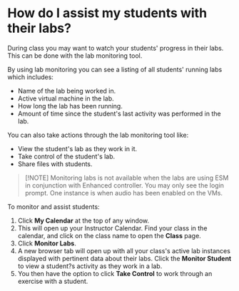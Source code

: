 # How do I assist my students with their labs?

During class you may want to watch your students' progress in their labs. This can be done with the lab monitoring tool.

By using lab monitoring you can see a listing of all students' running labs which includes:

- Name of the lab being worked in.
- Active virtual machine in the lab.
- How long the lab has been running.
- Amount of time since the student's last activity was performed in the lab.

You can also take actions through the lab monitoring tool like:

- View the student's lab as they work in it.
- Take control of the student's lab.
- Share files with students.

> [!NOTE] Monitoring labs is not available when the labs are using ESM in conjunction with Enhanced controller. You may only see the login prompt. One instance is when audio has been enabled on the VMs.

To monitor and assist students:
1. Click **My Calendar** at the top of any window. 
1. This will open up your Instructor Calendar. Find your class in the calendar, and click on the class name to open the **Class** page. 
1. Click **Monitor Labs**. 
1. A new browser tab will open up with all your class's active lab instances displayed with pertinent data about their labs. Click the **Monitor Student** to view a student?s activity as they work in a lab. 
1. You then have the option to click **Take Control** to work through an exercise with a student.
